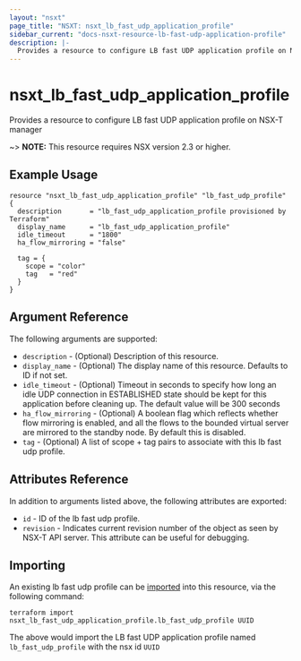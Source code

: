 ```yaml
---
layout: "nsxt"
page_title: "NSXT: nsxt_lb_fast_udp_application_profile"
sidebar_current: "docs-nsxt-resource-lb-fast-udp-application-profile"
description: |-
  Provides a resource to configure LB fast UDP application profile on NSX-T manager
---
```


# nsxt_lb_fast_udp_application_profile

Provides a resource to configure LB fast UDP application profile on NSX-T manager

~> **NOTE:** This resource requires NSX version 2.3 or higher.

## Example Usage

```hcl
resource "nsxt_lb_fast_udp_application_profile" "lb_fast_udp_profile" {
  description       = "lb_fast_udp_application_profile provisioned by Terraform"
  display_name      = "lb_fast_udp_application_profile"
  idle_timeout      = "1800"
  ha_flow_mirroring = "false"

  tag = {
    scope = "color"
    tag   = "red"
  }
}
```

## Argument Reference

The following arguments are supported:

* `description` - (Optional) Description of this resource.
* `display_name` - (Optional) The display name of this resource. Defaults to ID if not set.
* `idle_timeout` - (Optional) Timeout in seconds to specify how long an idle UDP connection in ESTABLISHED state should be kept for this application before cleaning up. The default value will be 300 seconds
* `ha_flow_mirroring` - (Optional) A boolean flag which reflects whether flow mirroring is enabled, and all the flows to the bounded virtual server are mirrored to the standby node. By default this is disabled.
* `tag` - (Optional) A list of scope + tag pairs to associate with this lb fast udp profile.


## Attributes Reference

In addition to arguments listed above, the following attributes are exported:

* `id` - ID of the lb fast udp profile.
* `revision` - Indicates current revision number of the object as seen by NSX-T API server. This attribute can be useful for debugging.


## Importing

An existing lb fast udp profile can be [imported][docs-import] into this resource, via the following command:

[docs-import]: /docs/import/index.html

```
terraform import nsxt_lb_fast_udp_application_profile.lb_fast_udp_profile UUID
```

The above would import the LB fast UDP application profile named `lb_fast_udp_profile` with the nsx id `UUID`
